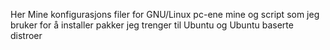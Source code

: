 Her Mine konfigurasjons filer for GNU/Linux pc-ene mine og script som jeg bruker for å installer pakker jeg trenger til Ubuntu og Ubuntu baserte distroer


